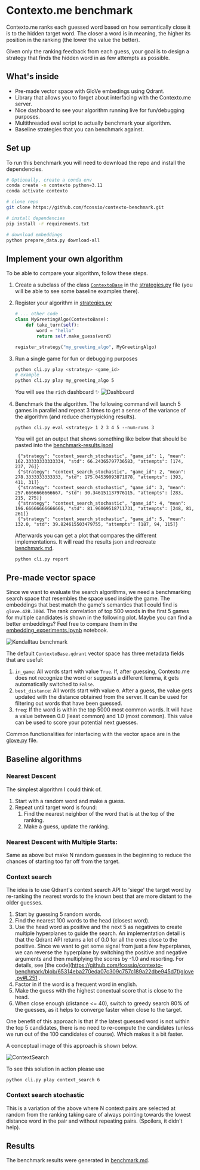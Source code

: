 # Contexto.me benchmark

Contexto.me ranks each guessed word based on how semantically close it is to the hidden target word.
The closer a word is in meaning, the higher its position in the ranking (the lower the value the better).

Given only the ranking feedback from each guess,
your goal is to design a strategy that finds the hidden word in as few attempts as possible.

## What's inside

- Pre-made vector space with GloVe embedings using Qdrant.
- Library that allows you to forget about interfacing with the Contexto.me server.
- Nice dashboard to see your algorithm running live for fun/debugging purposes.
- Multithreaded eval script to actually benchmark your algorithm.
- Baseline strategies that you can benchmark against.

## Set up

To run this benchmark you will need to download the repo and install the dependencies.

```bash
# Optionally, create a conda env
conda create -n contexto python=3.11
conda activate contexto

# clone repo
git clone https://github.com/fcossio/contexto-benchmark.git

# install dependencies
pip install -r requirements.txt

# download embeddings
python prepare_data.py download-all
```

## Implement your own algorithm

To be able to compare your algorithm, follow these steps.

1. Create a subclass of the class [`ContextoBase`](environment.py) in the [strategies.py](strategies.py) file (you will be able to see some baseline examples there).

2. Register your algorithm in [strategies.py](strategies.py)

    ```python
    # ... other code ...
    class MyGreetingAlgo(ContextoBase):
        def take_turn(self):
            word = "hello"
            return self.make_guess(word)

    register_strategy("my_greeting_algo", MyGreetingAlgo)
    ```
3. Run a single game for fun or debugging purposes
    ```bash
    python cli.py play <strategy> <game_id>
    # example
    python cli.py play my_greeting_algo 5
    ```
    You will see the `rich` dashboard ✨
    ![Dashboard](img/play_dashboard.png)

4. Benchmark the the algorithm. The following command will launch 5 games in parallel and repeat 3 times to get a sense of the variance of the algorithm (and reduce cherrypicking results).
   ```
   python cli.py eval <strategy> 1 2 3 4 5 --num-runs 3
   ```

   You will get an output that shows something like below that should be pasted into the [benchmark-results.jsonl](data/benchmark-results.jsonl) 
   ```
    {"strategy": "context_search_stochastic", "game_id": 1, "mean": 162.33333333333334, "std": 66.24365797736583, "attempts": [174, 237, 76]}
    {"strategy": "context_search_stochastic", "game_id": 2, "mean": 278.3333333333333, "std": 175.04539093871878, "attempts": [393, 411, 31]}
    {"strategy": "context_search_stochastic", "game_id": 3, "mean": 257.6666666666667, "std": 30.346151137976115, "attempts": [283, 215, 275]}
    {"strategy": "context_search_stochastic", "game_id": 4, "mean": 196.66666666666666, "std": 81.96069518711731, "attempts": [248, 81, 261]}
    {"strategy": "context_search_stochastic", "game_id": 5, "mean": 132.0, "std": 39.824615503479755, "attempts": [187, 94, 115]}
   ```

   Afterwards you can get a plot that compares the different implementations.
   It will read the results json and recreate [benchmark.md](data/benchmark.md).
   ```
   python cli.py report
   ```


## Pre-made vector space

Since we want to evaluate the search algorithms, we need a benchmarking search space that resembles the space used inside the game. The embeddings that best match the game's semantics that I could find is `glove.42B.300d`. The rank correlation of top 500
words in the first 5 games for multiple candidates is shown in the following plot. Maybe you can find a better
embeddings? Feel free to compare them in the [embedding_experiments.ipynb](embedding_experiments.ipynb) notebook.

![Kendalltau benchmark](img/kendall_tau_correlation.png)

The default `ContextoBase.qdrant` vector space has three metadata fields that are useful:

1. `in_game`: All words start with value `True`. If, after guessing, Contexto.me does not recognize the word or suggests a different lemma, it gets automatically switched to `False`.
1. `best_distance`: All words start with value `0`. After a guess, the value gets updated with the distance obtained from the server. It can be used for filtering out words that have been guessed.
1. `freq`: If the word is within the top 5000 most common words. It will have a value between 0.0 (least common) and 1.0 (most common). This value can be used to score your potential next guesses.

Common functionalities for interfacing with the vector space are in the [glove.py](glove.py) file.

## Baseline algorithms

### Nearest Descent

The simplest algorithm I could think of.

1. Start with a random word and make a guess.
1. Repeat until target word is found:
   1. Find the nearest neighbor of the word that is at the top of the ranking.
   1. Make a guess, update the ranking.

### Nearest Descent with Multiple Starts:

Same as above but make N random guesses in the beginning to reduce the chances of starting too far off from the target.

### Context search

The idea is to use Qdrant's context search API to 'siege' the target word by re-ranking the nearest words to the known best that are more distant to the older guesses.
    
1. Start by guessing 5 random words.
1. Find the nearest 100 words to the head (closest word).
1. Use the head word as positive and the next 5 as negatives to create multiple hyperplanes to guide the search. 
   An implementation detail is that the Qdrant API returns a lot of 0.0 for all the ones close to the positive. Since we want to get some signal from just a few hyperplanes, we can reverse the hyperplane by  switching the positive and negative arguments and then multiplying the scores by -1.0 and resorting. For details, see [the code](https://github.com/fcossio/contexto-benchmark/blob/65314eba270eda07c309c757c189a22dbe945d7f/glove.py#L251 .
1. Factor in if the word is a frequent word in english.
1. Make the guess with the highest conextual score that is close to the head.
1. When close enough (distance <= 40), switch to greedy search 80% of the guesses, as it helps to converge faster when close to the target.

One benefit of this approach is that if the latest guessed word is not within the top 5 candidates, there is no need to re-compute the candidates (unless we run out of the 100 candidates of course). Which makes it a bit faster.

A conceptual image of this approach is shown below.

![ContextSearch](img/ContextSearch.png)

To see this solution in action please use
```
python cli.py play context_search 6
```

### Context search stochastic

This is a variation of the above where N context pairs are selected at random from the ranking taking care of always pointing towards the lowest distance word in the pair and without repeating pairs. (Spoilers, it didn't help).


## Results

The benchmark results were generated in [benchmark.md](data/benchmark.md).
